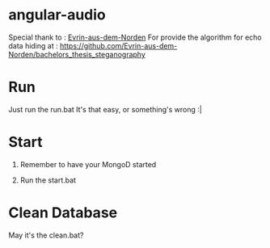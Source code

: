# angular-audio

Special thank to : [Evrin-aus-dem-Norden](https://github.com/Evrin-aus-dem-Norden)
For provide the algorithm for echo data hiding at :
https://github.com/Evrin-aus-dem-Norden/bachelors_thesis_steganography

# Run

Just run the run.bat
It's that easy, or something's wrong :|

# Start

1) Remember to have your MongoD started

2) Run the start.bat

# Clean Database

May it's the clean.bat?